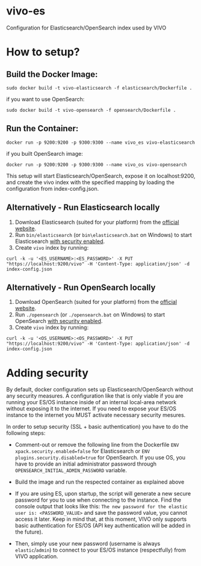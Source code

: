 # vivo-es
Configuration for Elasticsearch/OpenSearch index used by VIVO

# How to setup?

## Build the Docker Image:

```
sudo docker build -t vivo-elasticsearch -f elasticsearch/Dockerfile .
```
if you want to use OpenSearch:
```
sudo docker build -t vivo-opensearch -f opensearch/Dockerfile .
```

## Run the Container:

```
docker run -p 9200:9200 -p 9300:9300 --name vivo_es vivo-elasticsearch
```
if you built OpenSearch image:
```
docker run -p 9200:9200 -p 9300:9300 --name vivo_os vivo-opensearch
```

This setup will start Elasticsearch/OpenSearch, expose it on localhost:9200, and create the vivo index with the specified mapping by loading the configuration from index-config.json.

## Alternatively - Run Elasticsearch locally

1. Download Elasticsearch (suited for your platform) from the [official website](https://www.elastic.co/downloads/elasticsearch).
2. Run `bin/elasticsearch` (or `bin\elasticsearch.bat` on Windows) to start Elasticsearch [with security enabled](https://www.elastic.co/guide/en/elasticsearch/reference/current/configuring-stack-security.html).
3. Create `vivo` index by running:
   
```
curl -k -u '<ES_USERNAME>:<ES_PASSWORD>' -X PUT "https://localhost:9200/vivo" -H 'Content-Type: application/json' -d index-config.json
```

## Alternatively - Run OpenSearch locally

1. Download OpenSearch (suited for your platform) from the [official website](https://opensearch.org/versions/opensearch-2-18-0.html).
2. Run `./opensearch` (or `./opensearch.bat` on Windows) to start OpenSearch [with security enabled](https://opensearch.org/docs/latest/security/).
3. Create `vivo` index by running:
   
```
curl -k -u '<OS_USERNAME>:<OS_PASSWORD>' -X PUT "https://localhost:9200/vivo" -H 'Content-Type: application/json' -d index-config.json
```

# Adding security
By default, docker configuration sets up Elasticsearch/OpenSearch without any security measures. A configuration like that is only viable if you are running your ES/OS instance inside of an internal local-area network without exposing it to the internet. If you need to expose your ES/OS instance to the internet you MUST activate necessary security mesures.

In order to setup security (SSL + basic authentication) you have to do the following steps:

- Comment-out or remove the following line from the Dockerfile `ENV xpack.security.enabled=false` for Elasticsearch or `ENV plugins.security.disabled=true` for OpenSearch. If you use OS, you have to provide an initial administrator password through `OPENSEARCH_INITIAL_ADMIN_PASSWORD` variable.

- Build the image and run the respected container as explained above

- If you are using ES, upon startup, the script will generate a new secure password for you to use when connecting to the instance. Find the console output that looks like this: `The new password for the elastic user is: <PASSWORD_VALUE>` and save the password value, you cannot access it later. Keep in mind that, at this moment, VIVO only supports basic authentication for ES/OS (API key authentication will be added in the future).

- Then, simply use your new password (username is always `elastic`/`admin`) to connect to your ES/OS instance (respectfully) from VIVO application.
